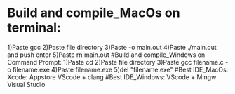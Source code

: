 # Build and compile_MacOs on terminal:
  1)Paste gcc
  2)Paste file directory
  3)Paste -o main.out
  4)Paste ./main.out and push enter
  5)Paste rn main.out
#Build and compile_Windows on Command Prompt:
  1)Paste cd
  2)Paste file directory
  3)Paste gcc filename.c -o filename.exe
  4)Paste filename.exe
  5)del "filename.exe"
#Best IDE_MacOs:
  Xcode: Appstore
  VScode + clang
#Best IDE_Windows:
  VScode + Mingw
  Visual Studio
